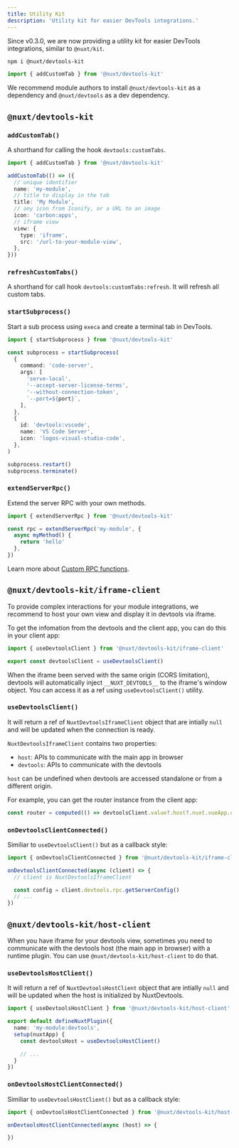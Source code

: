 ```yaml
---
title: Utility Kit
description: 'Utility kit for easier DevTools integrations.'
---
```


Since v0.3.0, we are now providing a utility kit for easier DevTools integrations, similar to `@nuxt/kit`.

```bash
npm i @nuxt/devtools-kit
```

```ts
import { addCustomTab } from '@nuxt/devtools-kit'
```

We recommend module authors to install `@nuxt/devtools-kit` as a dependency and `@nuxt/devtools` as a dev dependency.

## `@nuxt/devtools-kit`

### `addCustomTab()`

A shorthand for calling the hook `devtools:customTabs`.

```ts
import { addCustomTab } from '@nuxt/devtools-kit'

addCustomTab(() => ({
  // unique identifier
  name: 'my-module',
  // title to display in the tab
  title: 'My Module',
  // any icon from Iconify, or a URL to an image
  icon: 'carbon:apps',
  // iframe view
  view: {
    type: 'iframe',
    src: '/url-to-your-module-view',
  },
}))
```

### `refreshCustomTabs()`

A shorthand for call hook `devtools:customTabs:refresh`. It will refresh all custom tabs.

### `startSubprocess()`

Start a sub process using `execa` and create a terminal tab in DevTools.

```ts
import { startSubprocess } from '@nuxt/devtools-kit'

const subprocess = startSubprocess(
  {
    command: 'code-server',
    args: [
      'serve-local',
      '--accept-server-license-terms',
      '--without-connection-token',
      `--port=${port}`,
    ],
  },
  {
    id: 'devtools:vscode',
    name: 'VS Code Server',
    icon: 'logos-visual-studio-code',
  },
)
```

```ts
subprocess.restart()
subprocess.terminate()
```

### `extendServerRpc()`

Extend the server RPC with your own methods.

```ts
import { extendServerRpc } from '@nuxt/devtools-kit'

const rpc = extendServerRpc('my-module', {
  async myMethod() {
    return 'hello'
  },
})
```

Learn more about [Custom RPC functions](/module/guide#custom-rpc-functions).

## `@nuxt/devtools-kit/iframe-client`

To provide complex interactions for your module integrations, we recommend to host your own view and display it in devtools via iframe.

To get the infomation from the devtools and the client app, you can do this in your client app:

```ts
import { useDevtoolsClient } from '@nuxt/devtools-kit/iframe-client'

export const devtoolsClient = useDevtoolsClient()
```

When the iframe been served with the same origin (CORS limitation), devtools will automatically inject `__NUXT_DEVTOOLS__` to the iframe's window object. You can access it as a ref using `useDevtoolsClient()` utility.

### `useDevtoolsClient()`

It will return a ref of `NuxtDevtoolsIframeClient` object that are intially `null` and will be updated when the connection is ready.

`NuxtDevtoolsIframeClient` contains two properties:

- `host`: APIs to communicate with the main app in browser
- `devtools`: APIs to communicate with the devtools

`host` can be undefined when devtools are accessed standalone or from a different origin.

For example, you can get the router instance from the client app:

```ts
const router = computed(() => devtoolsClient.value?.host?.nuxt.vueApp.config.globalProperties?.$router)
```

### `onDevtoolsClientConnected()`

Similiar to `useDevtoolsClient()` but as a callback style:

```ts
import { onDevtoolsClientConnected } from '@nuxt/devtools-kit/iframe-client'

onDevtoolsClientConnected(async (client) => {
  // client is NuxtDevtoolsIframeClient

  const config = client.devtools.rpc.getServerConfig()
  // ...
})
```

## `@nuxt/devtools-kit/host-client`

When you have iframe for your devtools view, sometimes you need to communicate with the devtools host (the main app in browser) with a runtime plugin. You can use `@nuxt/devtools-kit/host-client` to do that.

### `useDevtoolsHostClient()`

It will return a ref of `NuxtDevtoolsHostClient` object that are intially `null` and will be updated when the host is initialized by NuxtDevtools.

```ts
import { useDevtoolsHostClient } from '@nuxt/devtools-kit/host-client'

export default defineNuxtPlugin({
  name: 'my-module:devtools',
  setup(nuxtApp) {
    const devtoolsHost = useDevtoolsHostClient()

    // ...
  }
})
```

### `onDevtoolsHostClientConnected()`

Similiar to `useDevtoolsHostClient()` but as a callback style:

```ts
import { onDevtoolsHostClientConnected } from '@nuxt/devtools-kit/host-client'

onDevtoolsHostClientConnected(async (host) => {

})
```
